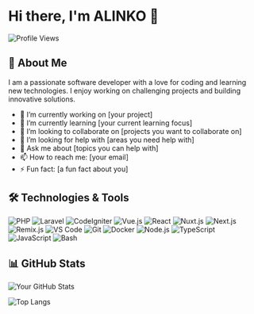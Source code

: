 # Hi there, I'm ALINKO 👋

![Profile Views](https://komarev.com/ghpvc/?username=jstalinko&color=blue)

## 🚀 About Me

I am a passionate software developer with a love for coding and learning new technologies. I enjoy working on challenging projects and building innovative solutions.

- 🔭 I’m currently working on [your project]
- 🌱 I’m currently learning [your current learning focus]
- 👯 I’m looking to collaborate on [projects you want to collaborate on]
- 🤔 I’m looking for help with [areas you need help with]
- 💬 Ask me about [topics you can help with]
- 📫 How to reach me: [your email]
- ⚡ Fun fact: [a fun fact about you]

## 🛠️ Technologies & Tools

![PHP](https://img.shields.io/badge/PHP-777BB4?style=flat&logo=php&logoColor=white)
![Laravel](https://img.shields.io/badge/Laravel-FF2D20?style=flat&logo=laravel&logoColor=white)
![CodeIgniter](https://img.shields.io/badge/CodeIgniter-EF4223?style=flat&logo=codeigniter&logoColor=white)
![Vue.js](https://img.shields.io/badge/Vue.js-4FC08D?style=flat&logo=vue.js&logoColor=white)
![React](https://img.shields.io/badge/React-61DAFB?style=flat&logo=react&logoColor=black)
![Nuxt.js](https://img.shields.io/badge/Nuxt.js-00DC82?style=flat&logo=nuxt.js&logoColor=white)
![Next.js](https://img.shields.io/badge/Next.js-000000?style=flat&logo=next.js&logoColor=white)
![Remix.js](https://img.shields.io/badge/Remix-000000?style=flat&logo=remix&logoColor=white)
![VS Code](https://img.shields.io/badge/VS_Code-007ACC?style=flat&logo=visual-studio-code&logoColor=white)
![Git](https://img.shields.io/badge/Git-F05032?style=flat&logo=git&logoColor=white)
![Docker](https://img.shields.io/badge/Docker-2496ED?style=flat&logo=docker&logoColor=white)
![Node.js](https://img.shields.io/badge/Node.js-339933?style=flat&logo=node.js&logoColor=white)
![TypeScript](https://img.shields.io/badge/TypeScript-3178C6?style=flat&logo=typescript&logoColor=white)
![JavaScript](https://img.shields.io/badge/JavaScript-F7DF1E?style=flat&logo=javascript&logoColor=black)
![Bash](https://img.shields.io/badge/Bash-4EAA25?style=flat&logo=gnu-bash&logoColor=white)


## 📊 GitHub Stats

![Your GitHub Stats](https://github-readme-stats.vercel.app/api?username=jstalinko&show_icons=true&theme=radical)

![Top Langs](https://github-readme-stats.vercel.app/api/top-langs/?username=jstalinko&layout=compact&theme=radical)
